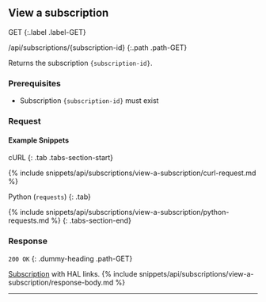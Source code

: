 ## View a subscription

GET
{:.label .label-GET}

/api/subscriptions/{subscription-id}
{:.path .path-GET}

Returns the subscription `{subscription-id}`.

### Prerequisites
- Subscription `{subscription-id}` must exist

### Request
#### Example Snippets
cURL
{: .tab .tabs-section-start}

{% include snippets/api/subscriptions/view-a-subscription/curl-request.md %}

Python (`requests`)
{: .tab}

{% include snippets/api/subscriptions/view-a-subscription/python-requests.md %}
{: .tabs-section-end}

### Response
`200 OK`
{: .dummy-heading .path-GET}

[Subscription](#subscription) with HAL links.
{% include snippets/api/subscriptions/view-a-subscription/response-body.md %}

---
